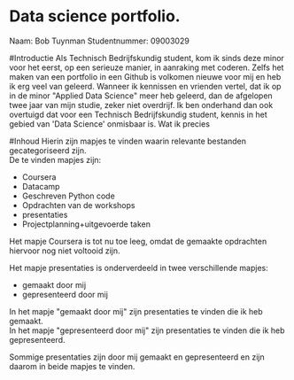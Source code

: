# Data science portfolio. 
Naam: Bob Tuynman Studentnummer: 09003029

#Introductie
Als Technisch Bedrijfskundig student, kom ik sinds deze minor voor het eerst, op een serieuze manier, in aanraking met coderen. Zelfs het maken van een portfolio in een Github is volkomen nieuwe voor mij en heb ik erg veel van geleerd. Wanneer ik kennissen en vrienden vertel, dat ik op in de minor "Applied Data Science" meer heb geleerd, dan de afgelopen twee jaar van mijn studie, zeker niet overdrijf. Ik ben onderhand dan ook overtuigd dat voor een Technisch Bedrijfskundig student, kennis in het gebied van 'Data Science' onmisbaar is.
Wat ik precies

#Inhoud
Hierin zijn mapjes te vinden waarin relevante bestanden gecategoriseerd zijn.  
De te vinden mapjes zijn:  
* Coursera  
* Datacamp  
* Geschreven Python code  
* Opdrachten van de workshops  
* presentaties  
* Projectplanning+uitgevoerde taken  

Het mapje Coursera is tot nu toe leeg, omdat de gemaakte opdrachten hiervoor nog niet voltooid zijn.  
  
Het mapje presentaties is onderverdeeld in twee verschillende mapjes:  
* gemaakt door mij  
* gepresenteerd door mij  
  
In het mapje "gemaakt door mij" zijn presentaties te vinden die ik heb gemaakt.  
In het mapje "gepresenteerd door mij" zijn presentaties te vinden die ik heb gepresenteerd.  
  
Sommige presentaties zijn door mij gemaakt en gepresenteerd en zijn daarom in beide mapjes te vinden.  
 

